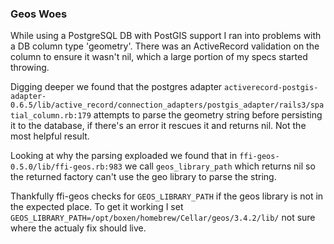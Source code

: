 ### Geos Woes

While using a PostgreSQL DB with PostGIS support I ran into problems with a DB column type 'geometry'.
There was an ActiveRecord validation on the column to ensure it wasn't nil, which a large portion of my specs started throwing.

Digging deeper we found that the postgres adapter `activerecord-postgis-adapter-0.6.5/lib/active_record/connection_adapters/postgis_adapter/rails3/spatial_column.rb:179` attempts to parse the geometry string before persisting it to the database, if there's an error it rescues it and returns nil. Not the most helpful result.

Looking at why the parsing exploaded we found that in `ffi-geos-0.5.0/lib/ffi-geos.rb:983` we call `geos_library_path` which returns nil so the returned factory can't use the geo library to parse the string.

Thankfully ffi-geos checks for `GEOS_LIBRARY_PATH` if the geos library is not in the expected place.
To get it working I set `GEOS_LIBRARY_PATH=/opt/boxen/homebrew/Cellar/geos/3.4.2/lib/` not sure where the actualy fix should live.
